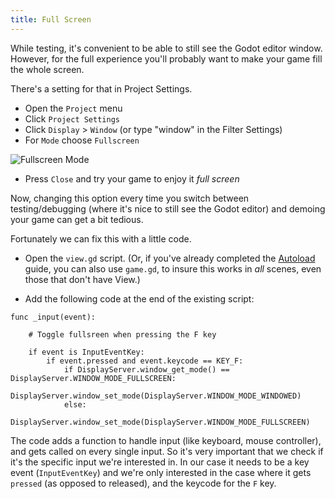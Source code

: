 ```yaml
---
title: Full Screen
---
```


While testing, it's convenient to be able to still see the Godot editor window. However, for the full experience you'll probably want to make your game fill the whole screen.

There's a setting for that in Project Settings.

* Open the `Project` menu
* Click `Project Settings`
* Click `Display` > `Window` (or type "window" in the Filter Settings)
* For `Mode` choose `Fullscreen`

![Fullscreen Mode](res/fullscreen/project_setting.png)

* Press `Close` and try your game to enjoy it *full screen*

Now, changing this option every time you switch between testing/debugging (where it's nice to still see the Godot editor) and demoing your game can get a bit tedious.

Fortunately we can fix this with a little code.

* Open the `view.gd` script. (Or, if you've already completed the [Autoload](autoload.md) guide, you can also use `game.gd`, to insure this works in *all* scenes, even those that don't have View.)

* Add the following code at the end of the existing script:

```gdscript
func _input(event):
	
	# Toggle fullsreen when pressing the F key
	
	if event is InputEventKey:
		if event.pressed and event.keycode == KEY_F:
			if DisplayServer.window_get_mode() == DisplayServer.WINDOW_MODE_FULLSCREEN:
				DisplayServer.window_set_mode(DisplayServer.WINDOW_MODE_WINDOWED)
			else:
				DisplayServer.window_set_mode(DisplayServer.WINDOW_MODE_FULLSCREEN)
```

The code adds a function to handle input (like keyboard, mouse controller), and gets called on every single input. So it's very important that we check if it's the specific input we're interested in. In our case it needs to be a key event (`InputEventKey`) and we're only interested in the case where it gets `pressed` (as opposed to released), and the keycode for the `F` key.
